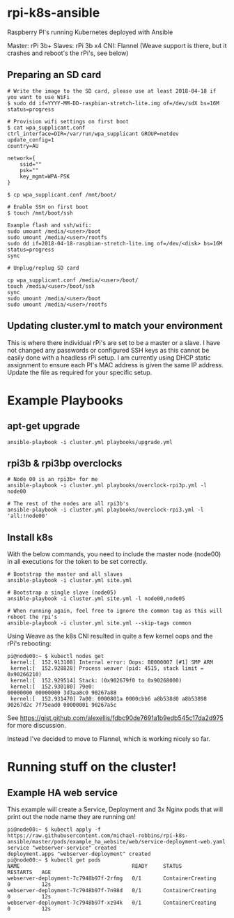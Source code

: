 # rpi-k8s-ansible
Raspberry PI's running Kubernetes deployed with Ansible

Master: rPi 3b+
Slaves: rPi 3b x4
CNI: Flannel (Weave support is there, but it crashes and reboot's the rPi's, see below)

## Preparing an SD card
```
# Write the image to the SD card, please use at least 2018-04-18 if you want to use WiFi
$ sudo dd if=YYYY-MM-DD-raspbian-stretch-lite.img of=/dev/sdX bs=16M status=progress

# Provision wifi settings on first boot
$ cat wpa_supplicant.conf
ctrl_interface=DIR=/var/run/wpa_supplicant GROUP=netdev
update_config=1
country=AU

network={
    ssid=""
    psk=""
    key_mgmt=WPA-PSK
}

$ cp wpa_supplicant.conf /mnt/boot/

# Enable SSH on first boot
$ touch /mnt/boot/ssh
```

```
Example flash and ssh/wifi:
sudo umount /media/<user>/boot
sudo umount /media/<user>/rootfs
sudo dd if=2018-04-18-raspbian-stretch-lite.img of=/dev/<disk> bs=16M status=progress
sync

# Unplug/replug SD card

cp wpa_supplicant.conf /media/<user>/boot/
touch /media/<user>/boot/ssh
sync
sudo umount /media/<user>/boot
sudo umount /media/<user>/rootfs

```

## Updating cluster.yml to match your environment
This is where there individual rPi's are set to be a master or a slave.
I have not changed any passwords or configured SSH keys as this cannot be easily done with a headless rPi setup.
I am currently using DHCP static assignment to ensure each PI's MAC address is given the same IP address.
Update the file as required for your specific setup.

# Example Playbooks
## apt-get upgrade
```
ansible-playbook -i cluster.yml playbooks/upgrade.yml
```

## rpi3b & rpi3bp overclocks
```
# Node 00 is an rpi3b+ for me
ansible-playbook -i cluster.yml playbooks/overclock-rpi3p.yml -l node00

# The rest of the nodes are all rpi3b's
ansible-playbook -i cluster.yml playbooks/overclock-rpi3.yml -l 'all:!node00'
```

## Install k8s
With the below commands, you need to include the master node (node00) in all executions for the token to be set correctly.
```
# Bootstrap the master and all slaves
ansible-playbook -i cluster.yml site.yml

# Bootstrap a single slave (node05)
ansible-playbook -i cluster.yml site.yml -l node00,node05

# When running again, feel free to ignore the common tag as this will reboot the rpi's
ansible-playbook -i cluster.yml site.yml --skip-tags common
```

Using Weave as the k8s CNI resulted in quite a few kernel oops and the rPi's rebooting:
```
pi@node00:~ $ kubectl nodes get
 kernel:[  152.913108] Internal error: Oops: 80000007 [#1] SMP ARM
 kernel:[  152.928828] Process weaver (pid: 4515, stack limit = 0x90266210)
 kernel:[  152.929514] Stack: (0x902679f0 to 0x90268000)
 kernel:[  152.930180] 79e0:                                     00000000 00000000 3d3aa8c0 90267a88
 kernel:[  152.931470] 7a00: 0000801a 0000cbb6 a8b538d0 a8b53898 90267d2c 7f75ead0 00000001 90267a5c
```

See https://gist.github.com/alexellis/fdbc90de7691a1b9edb545c17da2d975 for more discussion.

Instead I've decided to move to Flannel, which is working nicely so far.

# Running stuff on the cluster!
## Example HA web service
This example will create a Service, Deployment and 3x Nginx pods that will print out the node name they are running on!
```
pi@node00:~ $ kubectl apply -f https://raw.githubusercontent.com/michael-robbins/rpi-k8s-ansible/master/pods/example_ha_website/web/service-deployment-web.yaml
service "webserver-service" created
deployment.apps "webserver-deployment" created
pi@node00:~ $ kubectl get pods
NAME                                    READY     STATUS              RESTARTS   AGE
webserver-deployment-7c7948b97f-2rfmg   0/1       ContainerCreating   0          12s
webserver-deployment-7c7948b97f-7n98d   0/1       ContainerCreating   0          12s
webserver-deployment-7c7948b97f-xz94k   0/1       ContainerCreating   0          12s
```
